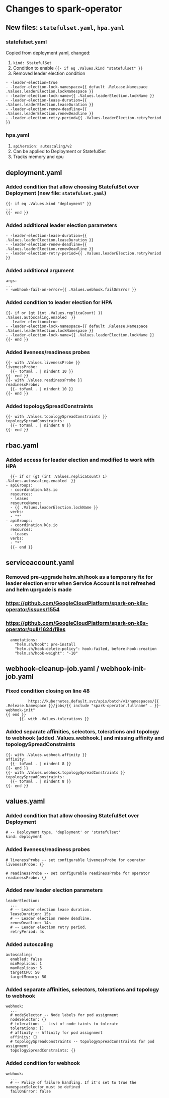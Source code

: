# Changes to spark-operator

## New files: `statefulset.yaml`, `hpa.yaml`

### statefulset.yaml

Copied from deployment yaml, changed:

1. `kind: StatefulSet`
2. Condition to enable `{{- if eq .Values.kind "statefulset" }}`
3. Removed leader election condition
```
- -leader-election=true
- -leader-election-lock-namespace={{ default .Release.Namespace .Values.leaderElection.lockNamespace }}
- -leader-election-lock-name={{ .Values.leaderElection.lockName }}
- -leader-election-lease-duration={{ .Values.leaderElection.leaseDuration }}
- -leader-election-renew-deadline={{ .Values.leaderElection.renewDeadline }}
- -leader-election-retry-period={{ .Values.leaderElection.retryPeriod }}
```

### hpa.yaml

1. `apiVersion: autoscaling/v2`
2. Can be applied to Deployment or StatefulSet
3. Tracks memory and cpu

## deployment.yaml

### Added condition that allow choosing StatefulSet over Deployment (new file: `statefulset.yaml`)
```
{{- if eq .Values.kind "deployment" }}
...
{{- end }}
```

### Added additional leader election parameters
```
- -leader-election-lease-duration={{ .Values.leaderElection.leaseDuration }}
- -leader-election-renew-deadline={{ .Values.leaderElection.renewDeadline }}
- -leader-election-retry-period={{ .Values.leaderElection.retryPeriod }}
```

### Added additional argument
```
args:
...
- -webhook-fail-on-error={{ .Values.webhook.failOnError }}
```

### Added condition to leader election for HPA
```
{{- if or (gt (int .Values.replicaCount) 1) .Values.autoscaling.enabled  }}
- -leader-election=true
- -leader-election-lock-namespace={{ default .Release.Namespace .Values.leaderElection.lockNamespace }}
- -leader-election-lock-name={{ .Values.leaderElection.lockName }}
{{- end }}
```

### Added liveness/readiness probes
```
{{- with .Values.livenessProbe }}
livenessProbe:
  {{- toYaml . | nindent 10 }}
{{- end }}
{{- with .Values.readinessProbe }}
readinessProbe:
  {{- toYaml . | nindent 10 }}
{{- end }}
```

### Added topologySpreadConstraints
```
{{- with .Values.topologySpreadConstraints }}
topologySpreadConstraints:
  {{- toYaml . | nindent 8 }}
{{- end }}
```

## rbac.yaml

### Added access for leader election and modified to work with HPA
```
  {{- if or (gt (int .Values.replicaCount) 1) .Values.autoscaling.enabled  }}
- apiGroups:
  - coordination.k8s.io
  resources:
  - leases
  resourceNames:
  - {{ .Values.leaderElection.lockName }}
  verbs:
  - "*"
- apiGroups:
  - coordination.k8s.io
  resources:
  - leases
  verbs:
  - "*"
  {{- end }}
```

## serviceaccount.yaml

### Removed pre-upgrade helm.sh/hook as a temporary fix for leader election error when Service Account is not refreshed and helm uprgade is made
### https://github.com/GoogleCloudPlatform/spark-on-k8s-operator/issues/1554
### https://github.com/GoogleCloudPlatform/spark-on-k8s-operator/pull/1624/files
```
  annotations:
    "helm.sh/hook": pre-install
    "helm.sh/hook-delete-policy": hook-failed, before-hook-creation
    "helm.sh/hook-weight": "-10"
```

## webhook-cleanup-job.yaml / webhook-init-job.yaml

### Fixed condition closing on line 48
```
          https://kubernetes.default.svc/apis/batch/v1/namespaces/{{ .Release.Namespace }}/jobs/{{ include "spark-operator.fullname" . }}-webhook-init"
{{ end }}
      {{- with .Values.tolerations }}
```

### Added separate affinities, selectors, tolerations and topology to webhook (added .Values.**webhook**.) and missing affinity and topologySpreadConstraints
```
{{- with .Values.webhook.affinity }}
affinity:
  {{- toYaml . | nindent 8 }}
{{- end }}
{{- with .Values.webhook.topologySpreadConstraints }}
topologySpreadConstraints:
  {{- toYaml . | nindent 8 }}
{{- end }}
```

## values.yaml

### Added condition that allow choosing StatefulSet over Deployment
```
# -- Deployment type, 'deployment' or 'statefulset'
kind: deployment
```

### Added liveness/readiness probes
```
# livenessProbe -- set configurable livenessProbe for operator
livenessProbe: {}

# readinessProbe -- set configurable readinessProbe for operator
readinessProbe: {}
```

### Added new leader election parameters
```
leaderElection:
  ...
  # -- Leader election lease duration.
  leaseDuration: 15s
  # -- Leader election renew deadline.
  renewDeadline: 14s
  # -- Leader election retry period.
  retryPeriod: 4s
```

### Added autoscaling
```
autoscaling:
  enabled: false
  minReplicas: 1
  maxReplicas: 5
  targetCPU: 50
  targetMemory: 50
```

### Added separate affinities, selectors, tolerations and topology to webhook
```
webhook:
  ...
  # nodeSelector -- Node labels for pod assignment
  nodeSelector: {}
  # tolerations -- List of node taints to tolerate
  tolerations: []
  # affinity -- Affinity for pod assignment
  affinity: {}
  # topologySpreadConstraints -- topologySpreadConstraints for pod assignment
  topologySpreadConstraints: {}
```

### Added condition for webhook
```
webhook:
  ...
  # -- Policy of failure handling. If it's set to true the namespaceSelector must be defined
  failOnError: false
```
